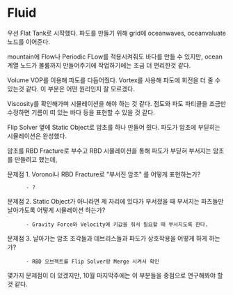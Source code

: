 # Fluid
우선 Flat Tank로 시작했다. 파도를 만들기 위해 grid에 oceanwaves, oceanvaluate 노드를 이어준다.         

mountain에 Flow나 Periodic FLow를 적용시켜줘도 바다를 만들 수 있지만, ocean 계열 노드가 볼륨까지 만들어주기에 작업하기에는 조금 더 편리한것 같다.  

Volume VOP를 이용해 파도를 다듬어줬다. Vortex를 사용해 파도에 회전을 더 줄 수 있는것 같다. 이 부분은 어떤 원리인지 잘 모르겠다. 

Viscosity를 확인해가며 시뮬레이션을 해야 하는 것 같다. 점도와 파도 파티클을 조금만 수정하면 기름이 떠 있는 바다 등을 표현할 수 있을 것 같다.    

Flip Solver 옆에 Static Object로 암초를 하나 만들어 줬다. 파도가 암초에 부딛히는 시뮬레이션은 완성했다.          

암초를 RBD Fracture로 부수고 RBD 시뮬레이션을 통해 파도가 부딛혀 부서지는 암초를 만들려고 했는데,        

문제점 1. Voronoi나 RBD Fracture로 "부서진 암초" 를 어떻게 표현하는가?

          - ?
          
문제점 2. Static Object가 아니라면 제 자리에 있다가 부서졌을 때 부서지는 파츠들만 날아가도록 어떻게 시뮬레이션 하는가?

          - Gravity Force와 Velocity에 키값을 줘서 필요할 때 부서지도록 한다.
          
문제점 3. 날아가는 암초 조각들과 데브리스들과 파도가 상호작용을 어떻게 하게 하는가?

          - RBD 오브젝트를 Flip Solver랑 Merge 시켜서 확인


몇가지 문제점이 더 있겠지만, 10월 마지막주에는 이 부분들을 중점으로 연구해봐야 할것 같다.

